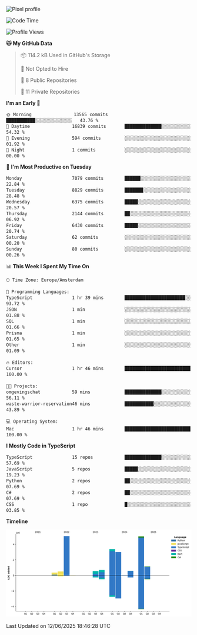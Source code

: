 ![Pixel profile](https://pixel-profile.vercel.app/api/github-stats?username=Atchferox&screen_effect=true&theme=rainbow
)


<!--START_SECTION:waka-->
![Code Time](http://img.shields.io/badge/Code%20Time-708%20hrs%2049%20mins-blue)

![Profile Views](http://img.shields.io/badge/Profile%20Views-3-blue)

**🐱 My GitHub Data** 

> 📦 114.2 kB Used in GitHub's Storage 
 > 
> 🚫 Not Opted to Hire
 > 
> 📜 8 Public Repositories 
 > 
> 🔑 11 Private Repositories 
 > 
**I'm an Early 🐤** 

```text
🌞 Morning                13565 commits       ███████████░░░░░░░░░░░░░░   43.76 % 
🌆 Daytime                16839 commits       ██████████████░░░░░░░░░░░   54.32 % 
🌃 Evening                594 commits         ░░░░░░░░░░░░░░░░░░░░░░░░░   01.92 % 
🌙 Night                  1 commits           ░░░░░░░░░░░░░░░░░░░░░░░░░   00.00 % 
```
📅 **I'm Most Productive on Tuesday** 

```text
Monday                   7079 commits        ██████░░░░░░░░░░░░░░░░░░░   22.84 % 
Tuesday                  8829 commits        ███████░░░░░░░░░░░░░░░░░░   28.48 % 
Wednesday                6375 commits        █████░░░░░░░░░░░░░░░░░░░░   20.57 % 
Thursday                 2144 commits        ██░░░░░░░░░░░░░░░░░░░░░░░   06.92 % 
Friday                   6430 commits        █████░░░░░░░░░░░░░░░░░░░░   20.74 % 
Saturday                 62 commits          ░░░░░░░░░░░░░░░░░░░░░░░░░   00.20 % 
Sunday                   80 commits          ░░░░░░░░░░░░░░░░░░░░░░░░░   00.26 % 
```


📊 **This Week I Spent My Time On** 

```text
🕑︎ Time Zone: Europe/Amsterdam

💬 Programming Languages: 
TypeScript               1 hr 39 mins        ███████████████████████░░   93.72 % 
JSON                     1 min               ░░░░░░░░░░░░░░░░░░░░░░░░░   01.88 % 
SQL                      1 min               ░░░░░░░░░░░░░░░░░░░░░░░░░   01.66 % 
Prisma                   1 min               ░░░░░░░░░░░░░░░░░░░░░░░░░   01.65 % 
Other                    1 min               ░░░░░░░░░░░░░░░░░░░░░░░░░   01.09 % 

🔥 Editors: 
Cursor                   1 hr 46 mins        █████████████████████████   100.00 % 

🐱‍💻 Projects: 
omgevingschat            59 mins             ██████████████░░░░░░░░░░░   56.11 % 
waste-warrior-reservation46 mins             ███████████░░░░░░░░░░░░░░   43.89 % 

💻 Operating System: 
Mac                      1 hr 46 mins        █████████████████████████   100.00 % 
```

**I Mostly Code in TypeScript** 

```text
TypeScript               15 repos            ██████████████░░░░░░░░░░░   57.69 % 
JavaScript               5 repos             █████░░░░░░░░░░░░░░░░░░░░   19.23 % 
Python                   2 repos             ██░░░░░░░░░░░░░░░░░░░░░░░   07.69 % 
C#                       2 repos             ██░░░░░░░░░░░░░░░░░░░░░░░   07.69 % 
CSS                      1 repo              █░░░░░░░░░░░░░░░░░░░░░░░░   03.85 % 
```



**Timeline**

![Lines of Code chart](https://raw.githubusercontent.com/Atchferox/Atchferox/main/assets/bar_graph.png)


 Last Updated on 12/06/2025 18:46:28 UTC
<!--END_SECTION:waka-->

